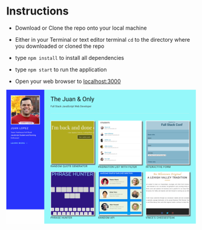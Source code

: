 # Instructions

- Download or Clone the repo onto your local machine

- Either in your Terminal or text editor terminal `cd` to the directory where you downloaded or cloned the repo

- type `npm install` to install all dependencies

- type `npm start` to run the application

- Open your web browser to [localhost:3000](localhost:3000)

![Alt text](/public/images/index.png 'Screenshot')
